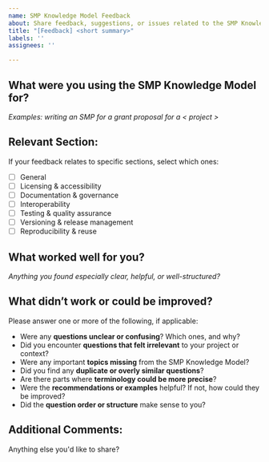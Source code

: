 ```yaml
---
name: SMP Knowledge Model Feedback
about: Share feedback, suggestions, or issues related to the SMP Knowledge Model
title: "[Feedback] <short summary>"
labels: ''
assignees: ''

---
```


## What were you using the SMP Knowledge Model for?
_Examples: writing an SMP for a grant proposal for a < project >_

<!-- Describe the context here -->

## Relevant Section:
If your feedback relates to specific sections, select which ones:

- [ ] General
- [ ] Licensing & accessibility
- [ ] Documentation & governance
- [ ] Interoperability
- [ ] Testing & quality assurance
- [ ] Versioning & release management
- [ ] Reproducibility & reuse

## What worked well for you?
_Anything you found especially clear, helpful, or well-structured?_

<!-- Your answer here -->

## What didn’t work or could be improved?
Please answer one or more of the following, if applicable:

- Were any **questions unclear or confusing**? Which ones, and why?
- Did you encounter **questions that felt irrelevant** to your project or context?
- Were any important **topics missing** from the SMP Knowledge Model?
- Did you find any **duplicate or overly similar questions**?
- Are there parts where **terminology could be more precise**?
- Were the **recommendations or examples** helpful? If not, how could they be improved?
- Did the **question order or structure** make sense to you?

<!-- Your detailed feedback here -->

## Additional Comments:
Anything else you'd like to share?

<!-- More thoughts here -->
